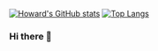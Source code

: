 
[![Howard's GitHub stats](https://github-readme-stats.vercel.app/api?username=h30306&theme=vue-dark)](https://github.com/h30306/github-readme-stats)
[![Top Langs](https://github-readme-stats.vercel.app/api/top-langs/?username=h30306&layout=compact&hide=html)](https://github.com/anuraghazra/github-readme-stats)


### Hi there 👋

<!--
**h30306/h30306** is a ✨ _special_ ✨ repository because its `README.md` (this file) appears on your GitHub profile.

Here are some ideas to get you started:

- 🔭 I’m currently working on ...
- 🌱 I’m currently learning ...
- 👯 I’m looking to collaborate on ...
- 🤔 I’m looking for help with ...
- 💬 Ask me about ...
- 📫 How to reach me: ...
- 😄 Pronouns: ...
- ⚡ Fun fact: ...
-->

